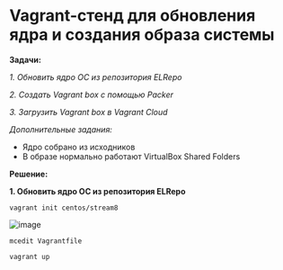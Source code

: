 # Vagrant-стенд для обновления ядра и создания образа системы

**Задачи:**

  *1. Обновить ядро ОС из репозитория ELRepo*
  
  *2. Создать Vagrant box c помощью Packer*

  *3. Загрузить Vagrant box в Vagrant Cloud*
  
   *Дополнительные задания:*
   - Ядро собрано из исходников
   - В образе нормально работают VirtualBox Shared Folders

**Решение:**

**1. Обновить ядро ОС из репозитория ELRepo**

```
vagrant init centos/stream8
```

![image](https://user-images.githubusercontent.com/84719218/235871994-75c6f7a5-8f4e-45a7-8ae6-27f6bc33fafb.png)

```
mcedit Vagrantfile
```

```
vagrant up
```


